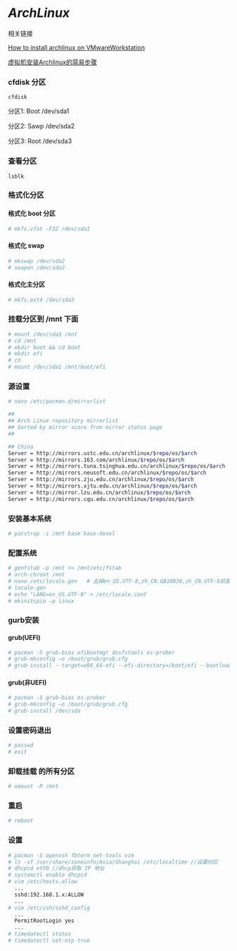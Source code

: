 # *ArchLinux*

相关链接 

[How to install archlinux on VMwareWorkstation](http://regenerus.com/how-to-install-archlinux-on-vmware-workstation/)

[虚拟机安装Archlinux的简易步骤](http://www.jianshu.com/p/82a40aac52aa)

### cfdisk 分区 

```cfdisk```

分区1: Boot /dev/sda1 

分区2: Sawp /dev/sda2 

分区3: Root /dev/sda3

### 查看分区

```lsblk```

### 格式化分区 

#### 格式化 boot 分区 

```bash
# mkfs.vfat -F32 /dev/sda1
```

#### 格式化 swap

```bash
# mkswap /dev/sda2
# swapon /dev/sda2
```

#### 格式化主分区 

```bash
# mkfs.ext4 /dev/sda3
```

### 挂载分区到 /mnt 下面

```bash
# mount /dev/sda3 /mnt
# cd /mnt
# mkdir boot && cd boot
# mkdir efi
# cd
# mount /dev/sda1 /mnt/boot/efi
```



### 源设置

```bash
# nano /etc/pacman.d/mirrorlist

##
## Arch Linux repository mirrorlist
## Sorted by mirror score from mirror status page
##

## China
Server = http://mirrors.ustc.edu.cn/archlinux/$repo/os/$arch
Server = http://mirrors.163.com/archlinux/$repo/os/$arch
Server = http://mirrors.tuna.tsinghua.edu.cn/archlinux/$repo/os/$arch
Server = http://mirrors.neusoft.edu.cn/archlinux/$repo/os/$arch
Server = http://mirrors.zju.edu.cn/archlinux/$repo/os/$arch
Server = http://mirrors.xjtu.edu.cn/archlinux/$repo/os/$arch
Server = http://mirror.lzu.edu.cn/archlinux/$repo/os/$arch
Server = http://mirrors.cqu.edu.cn/archlinux/$repo/os/$arch
```

### 安装基本系统

```bash
# pacstrap -i /mnt base base-devel
```

### 配置系统

```bash
# genfstab –p /mnt >> /mnt/etc/fstab
# arch-chroot /mnt
# nano /etc/locale.gen   # 去掉en_US.UTF-8,zh_CN.GB18030,zh_CN.UTF-8前面 的注释
# locale-gen
# echo "LANG=en_US.UTF-8" > /etc/locale.conf
# mkinitcpio –p linux
```

### gurb安装

#### grub(UEFI)

```bash
# pacman -S grub-bios efibootmgr dosfstools os-prober 
# grub-mkconfig –o /boot/grub/grub.cfg
# grub-install --target=x86_64-efi --efi-directory=/boot/efi --bootloader-id=arch_grub --recheck --debug
```

#### grub(非UEFI)

```bash
# pacman -S grub-bios os-prober
# grub-mkconfig –o /boot/grub/grub.cfg
# grub-install /dev/sda
```

### 设置密码退出

```bash
# passwd
# exit
```

### 卸载挂载 的所有分区

```bash
# umount -R /mnt
```

### 重启

```bash
# reboot
```

### 设置

```bash
# pacman -S openssh fbterm net-tools vim 
# ln -sf /usr/share/zoneinfo/Asia/Shanghai /etc/localtime //设置时区
# dhcpcd eth0 //dhcp获取 IP 地址
# systemctl enable dhcpcd
# vim /etc/hosts.allow
  ...  
  sshd:192.168.1.x:ALLOW
  ...
# vim /etc/ssh/sshd_config
  ...
  PermitRootLogin yes
  ...
# timedatectl status
# timedatectl set-ntp true
```

